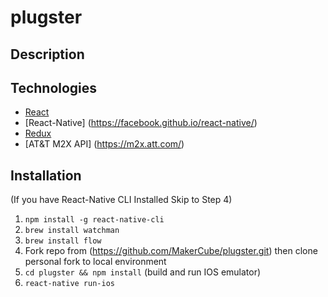 # plugster


## Description


## Technologies
* [React](https://github.com/facebook/react)
* [React-Native] (https://facebook.github.io/react-native/)
* [Redux](https://github.com/reactjs/redux)
* [AT&T M2X API] (https://m2x.att.com/)

## Installation
(If you have React-Native CLI Installed Skip to Step 4)
1. `npm install -g react-native-cli`
2. `brew install watchman`
3. `brew install flow`
4. Fork repo from (https://github.com/MakerCube/plugster.git) then clone personal fork to local environment
5. `cd plugster && npm install`
(build and run IOS emulator)
6. `react-native run-ios`


